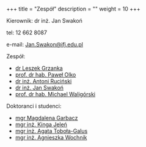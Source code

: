 +++
title = "Zespół"
description = ""
weight = 10
+++

Kierownik: dr inż. Jan Swakoń

tel: 12 662 8087

e-mail: Jan.Swakon@ifj.edu.pl


Zespół:

  * [dr Leszek Grzanka](https://www.ifj.edu.pl/phone/ed_person.php?id=141&lang=pl)
  * [prof. dr hab. Paweł Olko](https://www.ifj.edu.pl/phone/ed_person.php?id=382&lang=pl)
  * [dr inż. Antoni Ruciński](https://www.ifj.edu.pl/phone/ed_person.php?id=887&lang=pl)
  * [dr inż. Jan Swakoń](https://www.ifj.edu.pl/phone/ed_person.php?id=497&lang=pl)
  * [prof. dr hab. Michael Waligórski](https://www.ifj.edu.pl/phone/ed_person.php?id=548&lang=pl)


Doktoranci i studenci:

  * [mgr Magdalena Garbacz](https://www.ifj.edu.pl/phone/ed_person.php?id=926&lang=pl)
  * [mgr inż. Kinga Jeleń](https://www.ifj.edu.pl/phone/ed_person.php?id=924ng=pl)
  * [mgr inż. Agata Toboła-Galus](https://www.ifj.edu.pl/phone/ed_person.php?id=833&lang=pl)
  * [mgr inż. Agnieszka Wochnik](https://www.ifj.edu.pl/phone/ed_person.php?id=925&lang=pl)